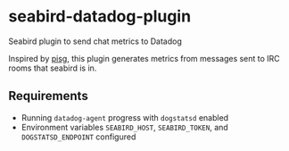 # seabird-datadog-plugin
Seabird plugin to send chat metrics to Datadog

Inspired by [pisg](http://pisg.sourceforge.net/), this plugin generates 
metrics from messages sent to IRC rooms that seabird is in. 


## Requirements
* Running `datadog-agent` progress with `dogstatsd` enabled
* Environment variables `SEABIRD_HOST`, `SEABIRD_TOKEN`, and `DOGSTATSD_ENDPOINT` configured